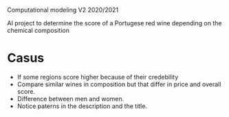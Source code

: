 Computational modeling V2 2020/2021

AI project to determine the score of a Portugese red wine depending on the chemical composition

# Casus
<ul>
    <li>If some regions score higher because of their credebility</li>
    <li>Compare similar wines in composition but that differ in price and overall score.</li>
    <li>Difference between men and women.</li>
    <li>Notice paterns in the description and the title.</li> 
</ul>